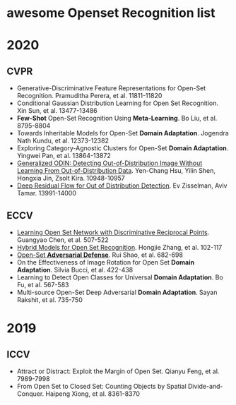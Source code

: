 # awesome Openset Recognition list

# 2020

## CVPR
+ Generative-Discriminative Feature Representations for Open-Set Recognition. Pramuditha Perera, et al. 11811-11820
+ Conditional Gaussian Distribution Learning for Open Set Recognition. Xin Sun, et al. 13477-13486
+ **Few-Shot** Open-Set Recognition Using **Meta-Learning**. Bo Liu, et al. 8795-8804
+ Towards Inheritable Models for Open-Set **Domain Adaptation**. Jogendra Nath Kundu, et al. 12373-12382
+ Exploring Category-Agnostic Clusters for Open-Set **Domain Adaptation**. Yingwei Pan, et al. 13864-13872
+ [Generalized ODIN: Detecting Out-of-Distribution Image Without Learning From Out-of-Distribution Data](https://openaccess.thecvf.com/content_CVPR_2020/papers/Hsu_Generalized_ODIN_Detecting_Out-of-Distribution_Image_Without_Learning_From_Out-of-Distribution_Data_CVPR_2020_paper.pdf).	Yen-Chang Hsu, Yilin Shen, Hongxia Jin, Zsolt Kira. 10948-10957
+ [Deep Residual Flow for Out of Distribution Detection](https://openaccess.thecvf.com/content_CVPR_2020/papers/Zisselman_Deep_Residual_Flow_for_Out_of_Distribution_Detection_CVPR_2020_paper.pdf). Ev Zisselman, Aviv Tamar. 13991-14000

## ECCV
+ [Learning Open Set Network with Discriminative Reciprocal Points](https://www.ecva.net/papers/eccv_2020/papers_ECCV/papers/123480511.pdf). Guangyao Chen, et al. 507-522
+ [Hybrid Models for Open Set Recognition](https://arxiv.org/pdf/2003.12506.pdf). Hongjie Zhang, et al. 102-117
+ [Open-Set **Adversarial Defense**](https://arxiv.org/abs/2009.00814). Rui Shao, et al. 682-698
+ On the Effectiveness of Image Rotation for Open Set **Domain Adaptation**. Silvia Bucci, et al. 422-438
+ Learning to Detect Open Classes for Universal **Domain Adaptation**. Bo Fu, et al. 567-583
+ Multi-source Open-Set Deep Adversarial **Domain Adaptation**. Sayan Rakshit, et al. 735-750

# 2019

## ICCV
+ Attract or Distract: Exploit the Margin of Open Set. Qianyu Feng, et al. 7989-7998
+ From Open Set to Closed Set: Counting Objects by Spatial Divide-and-Conquer. Haipeng Xiong, et al. 8361-8370
